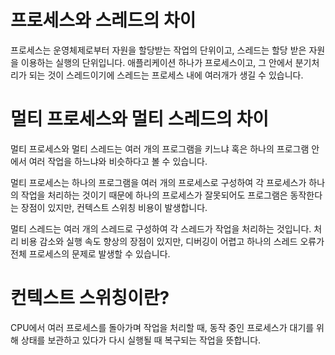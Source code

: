 # 프로세스와 스레드의 차이

프로세스는 운영체제로부터 자원을 할당받는 작업의 단위이고, 스레드는 할당 받은 자원을 이용하는 실행의 단위입니다. 애플리케이션 하나가 프로세스이고, 그 안에서 분기처리가 되는 것이 스레드이기에 스레드는 프로세스 내에 여러개가 생길 수 있습니다.

# 멀티 프로세스와 멀티 스레드의 차이

멀티 프로세스와 멀티 스레드는 여러 개의 프로그램을 키느냐 혹은 하나의 프로그램 안에서 여러 작업을 하느냐와 비슷하다고 볼 수 있습니다.

멀티 프로세스는 하나의 프로그램을 여러 개의 프로세스로 구성하여 각 프로세스가 하나의 작업을 처리하는 것이기 때문에 하나의 프로세스가 잘못되어도 프로그램은 동작한다는 장점이 있지만, 컨텍스트 스위칭 비용이 발생합니다.

멀티 스레드는 여러 개의 스레드로 구성하여 각 스레드가 작업을 처리하는 것입니다. 처리 비용 감소와 실행 속도 향상의 장점이 있지만, 디버깅이 어렵고 하나의 스레드 오류가 전체 프로세스의 문제로 발생할 수 있습니다.

# 컨텍스트 스위칭이란?

CPU에서 여러 프로세스를 돌아가며 작업을 처리할 때, 동작 중인 프로세스가 대기를 위해 상태를 보관하고 있다가 다시 실행될 때 복구되는 작업을 뜻합니다.